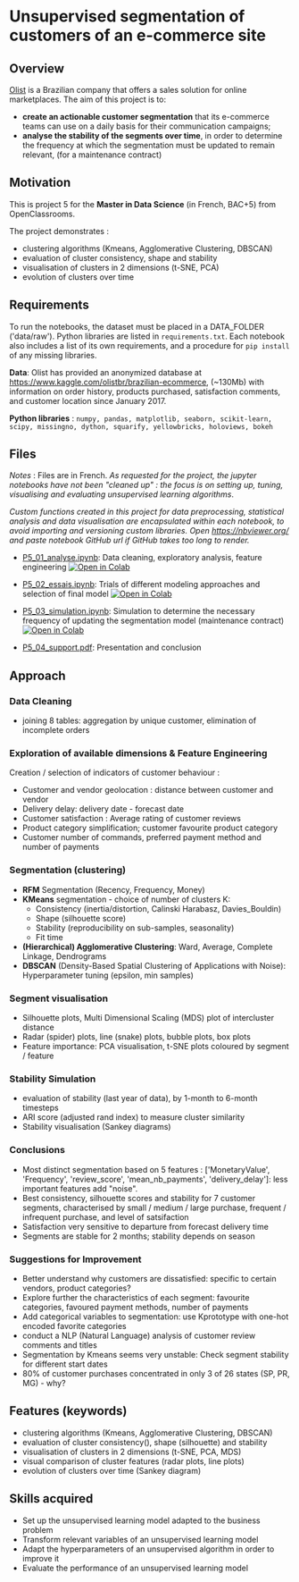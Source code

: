 # Unsupervised segmentation of customers of an e-commerce site

## Overview

[Olist](https://olist.com/) is a Brazilian company that offers a sales solution for online
marketplaces. The aim of this project is to:

- **create an actionable customer segmentation** that its e-commerce teams can use on a daily basis
  for their communication campaigns;
- **analyse the stability of the segments over time**, in order to determine the frequency at which
  the segmentation must be updated to remain relevant, (for a maintenance contract)

## Motivation

This is project 5 for the **Master in Data Science** (in French, BAC+5) from OpenClassrooms.

The project demonstrates :

- clustering algorithms (Kmeans, Agglomerative Clustering, DBSCAN)
- evaluation of cluster consistency, shape and stability
- visualisation of clusters in 2 dimensions (t-SNE, PCA)
- evolution of clusters over time

## Requirements

To run the notebooks, the dataset must be placed in a DATA_FOLDER ('data/raw'). Python libraries are
listed in `requirements.txt`. Each notebook also includes a list of its own requirements, and a
procedure for `pip install` of any missing libraries.

**Data**: Olist has provided an anonymized database at
<https://www.kaggle.com/olistbr/brazilian-ecommerce>, (~130Mb) with information on order history,
products purchased, satisfaction comments, and customer location since January 2017.

**Python libraries** :
`numpy, pandas, matplotlib, seaborn, scikit-learn, scipy, missingno, dython, squarify, yellowbricks, holoviews, bokeh`

## Files

_Notes_ : Files are in French. _As requested for the project, the jupyter notebooks have not been
"cleaned up" : the focus is on setting up, tuning, visualising and evaluating unsupervised learning
algorithms_.

_Custom functions created in this project for data preprocessing, statistical analysis and data
visualisation are encapsulated within each notebook, to avoid importing and versioning custom
libraries. Open https://nbviewer.org/ and paste notebook GitHub url if GitHub takes too long to
render._

- [P5_01_analyse.ipynb](./P5_01_analyse.ipynb): Data cleaning, exploratory analysis, feature
  engineering
  <a href="https://colab.research.google.com/github/mrcreasey/oc-ds-p5-unsupervised-clustering/blob/main/P5_01_analyse.ipynb" target="blank"><img src="https://colab.research.google.com/assets/colab-badge.svg" alt="Open in Colab"/></a>

- [P5_02_essais.ipynb](./P5_02_essais.ipynb): Trials of different modeling approaches and selection
  of final model
  <a href="https://colab.research.google.com/github/mrcreasey/oc-ds-p5-unsupervised-clustering/blob/main/P5_02_essais.ipynb" target="blank"><img src="https://colab.research.google.com/assets/colab-badge.svg" alt="Open in Colab"/></a>

- [P5_03_simulation.ipynb](./P5_03_simulation.ipynb): Simulation to determine the necessary
  frequency of updating the segmentation model (maintenance contract)
  <a href="https://colab.research.google.com/github/mrcreasey/oc-ds-p5-unsupervised-clustering/blob/main/P5_03_simulation.ipynb" target="blank"><img src="https://colab.research.google.com/assets/colab-badge.svg" alt="Open in Colab"/></a>

- [P5_04_support.pdf](./P5_04_support.pdf): Presentation and conclusion

## Approach

### Data Cleaning

- joining 8 tables: aggregation by unique customer, elimination of incomplete orders

### Exploration of available dimensions & Feature Engineering

Creation / selection of indicators of customer behaviour :

- Customer and vendor geolocation : distance between customer and vendor
- Delivery delay: delivery date - forecast date
- Customer satisfaction : Average rating of customer reviews
- Product category simplification; customer favourite product category
- Customer number of commands, preferred payment method and number of payments

### Segmentation (clustering)

- **RFM** Segmentation (Recency, Frequency, Money)
- **KMeans** segmentation - choice of number of clusters K:
  - Consistency (inertia/distortion, Calinski Harabasz, Davies_Bouldin)
  - Shape (silhouette score)
  - Stability (reproducibility on sub-samples, seasonality)
  - Fit time
- **(Hierarchical) Agglomerative Clustering**: Ward, Average, Complete Linkage, Dendrograms
- **DBSCAN** (Density-Based Spatial Clustering of Applications with Noise): Hyperparameter tuning (epsilon, min samples)

### Segment visualisation

- Silhouette plots, Multi Dimensional Scaling (MDS) plot of intercluster distance
- Radar (spider) plots, line (snake) plots, bubble plots, box plots
- Feature importance: PCA visualisation, t-SNE plots coloured by segment / feature

### Stability Simulation

- evaluation of stability (last year of data), by 1-month to 6-month timesteps
- ARI score (adjusted rand index) to measure cluster similarity
- Stability visualisation (Sankey diagrams)

### Conclusions

- Most distinct segmentation based on 5 features : ['MonetaryValue', 'Frequency', 'review_score',
  'mean_nb_payments', 'delivery_delay']: less important features add "noise".
- Best consistency, silhouette scores and stability for 7 customer segments, characterised by small / medium / large purchase,
  frequent / infrequent purchase, and level of satsifaction
- Satisfaction very sensitive to departure from forecast delivery time
- Segments are stable for 2 months; stability depends on season

### Suggestions for Improvement

- Better understand why customers are dissatisfied: specific to certain vendors, product categories?
- Explore further the characteristics of each segment: favourite categories, favoured payment
  methods, number of payments
- Add categorical variables to segmentation: use Kprototype with one-hot encoded favorite categories
- conduct a NLP (Natural Language) analysis of customer review comments and titles
- Segmentation by Kmeans seems very unstable: Check segment stability for different start dates
- 80% of customer purchases concentrated in only 3 of 26 states (SP, PR, MG) - why?

## Features (keywords)

- clustering algorithms (Kmeans, Agglomerative Clustering, DBSCAN)
- evaluation of cluster consistency(), shape (silhouette) and stability
- visualisation of clusters in 2 dimensions (t-SNE, PCA, MDS)
- visual comparison of cluster features (radar plots, line plots)
- evolution of clusters over time (Sankey diagram)

## Skills acquired

- Set up the unsupervised learning model adapted to the business problem
- Transform relevant variables of an unsupervised learning model
- Adapt the hyperparameters of an unsupervised algorithm in order to improve it
- Evaluate the performance of an unsupervised learning model
